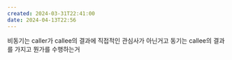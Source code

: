 ```yaml
---
created: 2024-03-31T22:41:00
date: 2024-04-13T22:56
---
```

비동기는 caller가 callee의 결과에 직접적인 관심사가 아닌거고
동기는 callee의 결과를 가지고 뭔가를 수행하는거